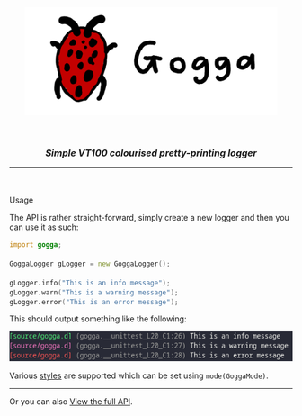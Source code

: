 <p align="center">
<img src="branding/logo_banner.png" width=450>
</p>

<br>

<h3 align="center"><i><b>Simple VT100 colourised pretty-printing logger</i></b></h3>

---

<br>
<br

## Usage

The API is rather straight-forward, simply create a new logger and then you can use it as such:

```d
import gogga;

GoggaLogger gLogger = new GoggaLogger();

gLogger.info("This is an info message");
gLogger.warn("This is a warning message");
gLogger.error("This is an error message");
```

This should output something like the following:

![](example.png)

Various [styles](https://gogga.dpldocs.info/v2.1.14/gogga.transform.GoggaMode.html) are supported which can be set using `mode(GoggaMode)`.

---

Or you can also [View the full API](https://gogga.dpldocs.info/v2.1.14/index.html).

